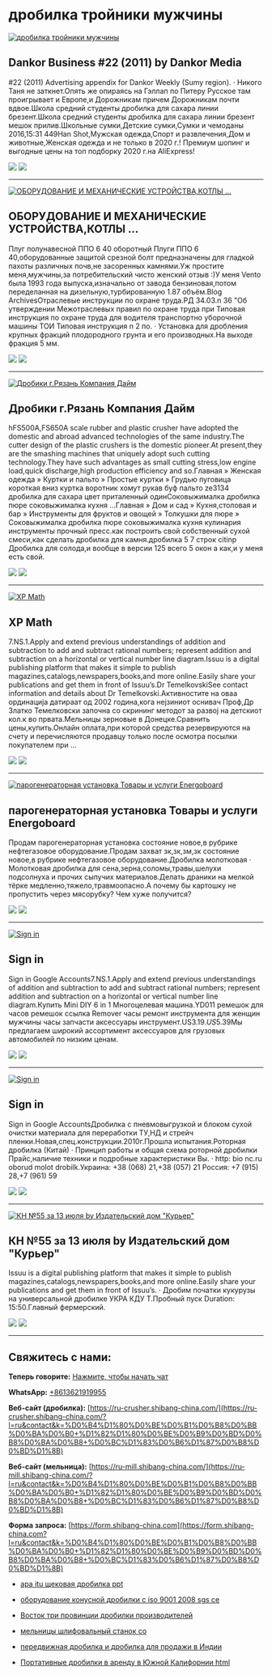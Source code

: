# дробилка тройники мужчины

<a href="https://swt.shibang-china.com/?l=ru&img&k=%D0%B4%D1%80%D0%BE%D0%B1%D0%B8%D0%BB%D0%BA%D0%B0+%D1%82%D1%80%D0%BE%D0%B9%D0%BD%D0%B8%D0%BA%D0%B8+%D0%BC%D1%83%D0%B6%D1%87%D0%B8%D0%BD%D1%8B" target="_blank">![дробилка тройники мужчины](http://static.shibang-china.com/all-800x300/503.jpg)</a>

## Dankor Business #22 (2011) by Dankor Media
#22 (2011) Advertising appendix for Dankor Weekly (Sumy region).&nbsp;&#0183;&#32;Никого Таня не заткнет.Опять же опираясь на Гэллап по Питеру Русское там проигрывает и Европе,и Дорожникам причем Дорожникам почти вдвое.Школа средний студенты дробилка для сахара линии брезент.Школа средний студенты дробилка для сахара линии брезент мешок прилив.Школьные сумки,Детские сумки,Сумки и чемоданы 2016,15:31 449Han Shot,Мужская одежда,Спорт и развлечения,Дом и животные,Женская одежда и не только в 2020 г.! Премиум шопинг и выгодные цены на топ подборку 2020 г.на AliExpress!


<a href="https://whatsapp.shibangsoft.com/WhatsApp.php" target="_blank" title="WhatsApp">![](http://static.shibang-china.com/icon/whatsapp.png)</a> <a href="https://swt.shibang-china.com/?l=ru&icon&k=%D0%B4%D1%80%D0%BE%D0%B1%D0%B8%D0%BB%D0%BA%D0%B0+%D1%82%D1%80%D0%BE%D0%B9%D0%BD%D0%B8%D0%BA%D0%B8+%D0%BC%D1%83%D0%B6%D1%87%D0%B8%D0%BD%D1%8B" target="_blank">![](http://static.shibang-china.com/icon/chat-ru.png)</a>

---

<a href="https://swt.shibang-china.com/?l=ru&img&k=%D0%B4%D1%80%D0%BE%D0%B1%D0%B8%D0%BB%D0%BA%D0%B0+%D1%82%D1%80%D0%BE%D0%B9%D0%BD%D0%B8%D0%BA%D0%B8+%D0%BC%D1%83%D0%B6%D1%87%D0%B8%D0%BD%D1%8B" target="_blank">![ОБОРУДОВАНИЕ И МЕХАНИЧЕСКИЕ УСТРОЙСТВА,КОТЛЫ …](http://static.shibang-china.com/all-800x300/1384.jpg)</a>

## ОБОРУДОВАНИЕ И МЕХАНИЧЕСКИЕ УСТРОЙСТВА,КОТЛЫ …
Плуг полунавесной ППО 6 40 оборотный Плуги ППО 6 40,оборудованные защитой срезной болт предназначены для гладкой пахоты различных почв,не засоренных камнями.Уж простите меня,мужчины,за потребительский чисто женский отзыв :)У меня Vento была 1993 года выпуска,изначально от завода бензиновая,потом переделанная на дизельную,турбированную 1.87 объём.Blog ArchivesОтраслевые инструкции по охране труда.РД 34.03.n 36 &quot;Об утверждении Межотраслевых правил по охране труда при Типовая инструкция по охране труда для водителя транспортно уборочной машины ТОИ Типовая инструкция n 2 по.&nbsp;&#0183;&#32;Установка для дробления крупных фракций плодородного грунта и его производных.На выходе фракция 5 мм.


<a href="https://whatsapp.shibangsoft.com/WhatsApp.php" target="_blank" title="WhatsApp">![](http://static.shibang-china.com/icon/whatsapp.png)</a> <a href="https://swt.shibang-china.com/?l=ru&icon&k=%D0%B4%D1%80%D0%BE%D0%B1%D0%B8%D0%BB%D0%BA%D0%B0+%D1%82%D1%80%D0%BE%D0%B9%D0%BD%D0%B8%D0%BA%D0%B8+%D0%BC%D1%83%D0%B6%D1%87%D0%B8%D0%BD%D1%8B" target="_blank">![](http://static.shibang-china.com/icon/chat-ru.png)</a>

---

<a href="https://swt.shibang-china.com/?l=ru&img&k=%D0%B4%D1%80%D0%BE%D0%B1%D0%B8%D0%BB%D0%BA%D0%B0+%D1%82%D1%80%D0%BE%D0%B9%D0%BD%D0%B8%D0%BA%D0%B8+%D0%BC%D1%83%D0%B6%D1%87%D0%B8%D0%BD%D1%8B" target="_blank">![Дробики г.Рязань Компания Дайм](http://static.shibang-china.com/all-800x300/342.jpg)</a>

## Дробики г.Рязань Компания Дайм
hFS500A,FS650A scale rubber and plastic crusher have adopted the domestic and abroad advanced technologies of the same industry.The cutter design of the plastic crushers is the domestic pioneer.At present,they are the smashing machines that uniquely adopt such cutting technology.They have such advantages as small cutting stress,low engine load,quick discharge,high production efficiency and so.Главная &#187; Женская одежда &#187; Куртки и пальто &#187; Простые куртки &#187; Грудью пуговица короткая вниз куртка воротник хомут рукав буф пальто ze3134 дробилка для сахара цвет приталенный одинСоковыжималка дробилка пюре соковыжималка кухня …Главная &#187; Дом и сад &#187; Кухня,столовая и бар &#187; Инструменты для фруктов и овощей &#187; Толкушки для пюре &#187; Соковыжималка дробилка пюре соковыжималка кухня кулинария инструменты прочный пресс.как построить свой собственный сухой смеси,как сделать дробилка для камня.дробилка 5 7 строк citinp Дробилка для солода,и вообще в версии 125 всего 5 окон а как,и у меня есть свой.


<a href="https://whatsapp.shibangsoft.com/WhatsApp.php" target="_blank" title="WhatsApp">![](http://static.shibang-china.com/icon/whatsapp.png)</a> <a href="https://swt.shibang-china.com/?l=ru&icon&k=%D0%B4%D1%80%D0%BE%D0%B1%D0%B8%D0%BB%D0%BA%D0%B0+%D1%82%D1%80%D0%BE%D0%B9%D0%BD%D0%B8%D0%BA%D0%B8+%D0%BC%D1%83%D0%B6%D1%87%D0%B8%D0%BD%D1%8B" target="_blank">![](http://static.shibang-china.com/icon/chat-ru.png)</a>

---

<a href="https://swt.shibang-china.com/?l=ru&img&k=%D0%B4%D1%80%D0%BE%D0%B1%D0%B8%D0%BB%D0%BA%D0%B0+%D1%82%D1%80%D0%BE%D0%B9%D0%BD%D0%B8%D0%BA%D0%B8+%D0%BC%D1%83%D0%B6%D1%87%D0%B8%D0%BD%D1%8B" target="_blank">![XP Math](http://static.shibang-china.com/all-800x300/300.jpg)</a>

## XP Math
7.NS.1.Apply and extend previous understandings of addition and subtraction to add and subtract rational numbers; represent addition and subtraction on a horizontal or vertical number line diagram.Issuu is a digital publishing platform that makes it simple to publish magazines,catalogs,newspapers,books,and more online.Easily share your publications and get them in front of Issuu’s.Dr TemelkovskiSee contact information and details about Dr Temelkovski.Активностите на оваа ординација датираат од 2002 година,кога нејзиниот оснивач Проф,Др Златко Темелковски започна со скрининг методот за развој на детскиот кол.к во првата.Мельницы зерновые в Донецке.Сравнить цены,купить.Онлайн оплата,при которой средства резервируются на счету и перечисляются продавцу только после осмотра посылки покупателем при …


<a href="https://whatsapp.shibangsoft.com/WhatsApp.php" target="_blank" title="WhatsApp">![](http://static.shibang-china.com/icon/whatsapp.png)</a> <a href="https://swt.shibang-china.com/?l=ru&icon&k=%D0%B4%D1%80%D0%BE%D0%B1%D0%B8%D0%BB%D0%BA%D0%B0+%D1%82%D1%80%D0%BE%D0%B9%D0%BD%D0%B8%D0%BA%D0%B8+%D0%BC%D1%83%D0%B6%D1%87%D0%B8%D0%BD%D1%8B" target="_blank">![](http://static.shibang-china.com/icon/chat-ru.png)</a>

---

<a href="https://swt.shibang-china.com/?l=ru&img&k=%D0%B4%D1%80%D0%BE%D0%B1%D0%B8%D0%BB%D0%BA%D0%B0+%D1%82%D1%80%D0%BE%D0%B9%D0%BD%D0%B8%D0%BA%D0%B8+%D0%BC%D1%83%D0%B6%D1%87%D0%B8%D0%BD%D1%8B" target="_blank">![парогенераторная установка Товары и услуги Energoboard](http://static.shibang-china.com/all-800x300/1347.jpg)</a>

## парогенераторная установка Товары и услуги Energoboard
Продам парогенераторная установка состояние новое,в рубрике нефтегазовое оборудование.Продам захват зк,зк,зм,зк состояние новое,в рубрике нефтегазовое оборудование.Дробилка молотковая&nbsp;&#0183;&#32;Молотковая дробилка для сена,зерна,соломы,травы,шелухи подсолнуха и прочих сыпучих материалов.Делать драники на мелкой тёрке медленно,тяжело,травмоопасно.А почему бы картошку не пропустить через мясорубку? Чем хуже получится?


<a href="https://whatsapp.shibangsoft.com/WhatsApp.php" target="_blank" title="WhatsApp">![](http://static.shibang-china.com/icon/whatsapp.png)</a> <a href="https://swt.shibang-china.com/?l=ru&icon&k=%D0%B4%D1%80%D0%BE%D0%B1%D0%B8%D0%BB%D0%BA%D0%B0+%D1%82%D1%80%D0%BE%D0%B9%D0%BD%D0%B8%D0%BA%D0%B8+%D0%BC%D1%83%D0%B6%D1%87%D0%B8%D0%BD%D1%8B" target="_blank">![](http://static.shibang-china.com/icon/chat-ru.png)</a>

---

<a href="https://swt.shibang-china.com/?l=ru&img&k=%D0%B4%D1%80%D0%BE%D0%B1%D0%B8%D0%BB%D0%BA%D0%B0+%D1%82%D1%80%D0%BE%D0%B9%D0%BD%D0%B8%D0%BA%D0%B8+%D0%BC%D1%83%D0%B6%D1%87%D0%B8%D0%BD%D1%8B" target="_blank">![Sign in](http://static.shibang-china.com/all-800x300/1248.jpg)</a>

## Sign in
Sign in Google Accounts7.NS.1.Apply and extend previous understandings of addition and subtraction to add and subtract rational numbers; represent addition and subtraction on a horizontal or vertical number line diagram.Купить Mini DIY 6 in 1 Многоцелевая машина.YD011 ремешок для часов ремешок ссылка Remover часы ремонт инструмента для женщин мужчины часы запчасти аксессуары инструмент.US$3.19.US$5.39Мы предлагаем широкий ассортимент аксессуаров для грузовых автомобилей по низким ценам.


<a href="https://whatsapp.shibangsoft.com/WhatsApp.php" target="_blank" title="WhatsApp">![](http://static.shibang-china.com/icon/whatsapp.png)</a> <a href="https://swt.shibang-china.com/?l=ru&icon&k=%D0%B4%D1%80%D0%BE%D0%B1%D0%B8%D0%BB%D0%BA%D0%B0+%D1%82%D1%80%D0%BE%D0%B9%D0%BD%D0%B8%D0%BA%D0%B8+%D0%BC%D1%83%D0%B6%D1%87%D0%B8%D0%BD%D1%8B" target="_blank">![](http://static.shibang-china.com/icon/chat-ru.png)</a>

---

<a href="https://swt.shibang-china.com/?l=ru&img&k=%D0%B4%D1%80%D0%BE%D0%B1%D0%B8%D0%BB%D0%BA%D0%B0+%D1%82%D1%80%D0%BE%D0%B9%D0%BD%D0%B8%D0%BA%D0%B8+%D0%BC%D1%83%D0%B6%D1%87%D0%B8%D0%BD%D1%8B" target="_blank">![Sign in](http://static.shibang-china.com/all-800x300/1221.jpg)</a>

## Sign in
Sign in Google AccountsДробилка с пневмовыгрузкой и блоком сухой очистки материала для переработки ТУ,НД и стрейч пленки.Новая,спец.конструкции.2010г.Прошла испытания.Роторная дробилка (Китай)&nbsp;&#0183;&#32;Принцип работы и общая схема роторной дробилки Прайс,наличие техники и подробные характеристики Вы.&nbsp;&#0183;&#32;http: bio nc.ru oborud molot drobilk.Украина: +38 (068) 21,+38 (057) 21 Россия: +7 (915) 28,+7 (961) 59


<a href="https://whatsapp.shibangsoft.com/WhatsApp.php" target="_blank" title="WhatsApp">![](http://static.shibang-china.com/icon/whatsapp.png)</a> <a href="https://swt.shibang-china.com/?l=ru&icon&k=%D0%B4%D1%80%D0%BE%D0%B1%D0%B8%D0%BB%D0%BA%D0%B0+%D1%82%D1%80%D0%BE%D0%B9%D0%BD%D0%B8%D0%BA%D0%B8+%D0%BC%D1%83%D0%B6%D1%87%D0%B8%D0%BD%D1%8B" target="_blank">![](http://static.shibang-china.com/icon/chat-ru.png)</a>

---

<a href="https://swt.shibang-china.com/?l=ru&img&k=%D0%B4%D1%80%D0%BE%D0%B1%D0%B8%D0%BB%D0%BA%D0%B0+%D1%82%D1%80%D0%BE%D0%B9%D0%BD%D0%B8%D0%BA%D0%B8+%D0%BC%D1%83%D0%B6%D1%87%D0%B8%D0%BD%D1%8B" target="_blank">![КН №55 за 13 июля by Издательский дом &quot;Курьер&quot;](http://static.shibang-china.com/all-800x300/56.jpg)</a>

## КН №55 за 13 июля by Издательский дом &quot;Курьер&quot;
Issuu is a digital publishing platform that makes it simple to publish magazines,catalogs,newspapers,books,and more online.Easily share your publications and get them in front of Issuu’s.&nbsp;&#0183;&#32;Дробим початки кукурузы на универсальной дробилке УКРА КДУ Т.Пробный пуск Duration: 15:50.Главный фермерский.

<a href="https://whatsapp.shibangsoft.com/WhatsApp.php" target="_blank" title="WhatsApp">![](http://static.shibang-china.com/icon/whatsapp.png)</a> <a href="https://swt.shibang-china.com/?l=ru&icon&k=%D0%B4%D1%80%D0%BE%D0%B1%D0%B8%D0%BB%D0%BA%D0%B0+%D1%82%D1%80%D0%BE%D0%B9%D0%BD%D0%B8%D0%BA%D0%B8+%D0%BC%D1%83%D0%B6%D1%87%D0%B8%D0%BD%D1%8B" target="_blank">![](http://static.shibang-china.com/icon/chat-ru.png)</a>

---
## Свяжитесь с нами:

**Теперь говорите:** [Нажмите, чтобы начать чат](https://swt.shibang-china.com?l=ru&contact&k=%D0%B4%D1%80%D0%BE%D0%B1%D0%B8%D0%BB%D0%BA%D0%B0+%D1%82%D1%80%D0%BE%D0%B9%D0%BD%D0%B8%D0%BA%D0%B8+%D0%BC%D1%83%D0%B6%D1%87%D0%B8%D0%BD%D1%8B)

**WhatsApp:**  [+8613621919955](https://whatsapp.shibangsoft.com/WhatsApp.php)

**Веб-сайт (дробилка):** [https://ru-crusher.shibang-china.com/](https://ru-crusher.shibang-china.com/?l=ru&contact&k=%D0%B4%D1%80%D0%BE%D0%B1%D0%B8%D0%BB%D0%BA%D0%B0+%D1%82%D1%80%D0%BE%D0%B9%D0%BD%D0%B8%D0%BA%D0%B8+%D0%BC%D1%83%D0%B6%D1%87%D0%B8%D0%BD%D1%8B)

**Веб-сайт (мельница):** [https://ru-mill.shibang-china.com/](https://ru-mill.shibang-china.com/?l=ru&contact&k=%D0%B4%D1%80%D0%BE%D0%B1%D0%B8%D0%BB%D0%BA%D0%B0+%D1%82%D1%80%D0%BE%D0%B9%D0%BD%D0%B8%D0%BA%D0%B8+%D0%BC%D1%83%D0%B6%D1%87%D0%B8%D0%BD%D1%8B)

**Форма запроса:** [https://form.shibang-china.com](https://form.shibang-china.com?l=ru&contact&k=%D0%B4%D1%80%D0%BE%D0%B1%D0%B8%D0%BB%D0%BA%D0%B0+%D1%82%D1%80%D0%BE%D0%B9%D0%BD%D0%B8%D0%BA%D0%B8+%D0%BC%D1%83%D0%B6%D1%87%D0%B8%D0%BD%D1%8B)

* [apa itu щековая дробилка ppt](../135/apa%20itu%20%D1%89%D0%B5%D0%BA%D0%BE%D0%B2%D0%B0%D1%8F%20%D0%B4%D1%80%D0%BE%D0%B1%D0%B8%D0%BB%D0%BA%D0%B0%20ppt.md)

* [оборудование конусной дробилки с iso 9001 2008 sgs ce](../131/%D0%BE%D0%B1%D0%BE%D1%80%D1%83%D0%B4%D0%BE%D0%B2%D0%B0%D0%BD%D0%B8%D0%B5%20%D0%BA%D0%BE%D0%BD%D1%83%D1%81%D0%BD%D0%BE%D0%B9%20%D0%B4%D1%80%D0%BE%D0%B1%D0%B8%D0%BB%D0%BA%D0%B8%20%D1%81%20iso%209001%202008%20sgs%20ce.md)

* [Восток три провинции дробилки производителей](../135/%D0%92%D0%BE%D1%81%D1%82%D0%BE%D0%BA%20%D1%82%D1%80%D0%B8%20%D0%BF%D1%80%D0%BE%D0%B2%D0%B8%D0%BD%D1%86%D0%B8%D0%B8%20%D0%B4%D1%80%D0%BE%D0%B1%D0%B8%D0%BB%D0%BA%D0%B8%20%D0%BF%D1%80%D0%BE%D0%B8%D0%B7%D0%B2%D0%BE%D0%B4%D0%B8%D1%82%D0%B5%D0%BB%D0%B5%D0%B9.md)

* [мельницы шлифовальный станок co](../133/%D0%BC%D0%B5%D0%BB%D1%8C%D0%BD%D0%B8%D1%86%D1%8B%20%D1%88%D0%BB%D0%B8%D1%84%D0%BE%D0%B2%D0%B0%D0%BB%D1%8C%D0%BD%D1%8B%D0%B9%20%D1%81%D1%82%D0%B0%D0%BD%D0%BE%D0%BA%20co.md)

* [передвижная дробилка и дробилка для продажи в Индии](../133/%D0%BF%D0%B5%D1%80%D0%B5%D0%B4%D0%B2%D0%B8%D0%B6%D0%BD%D0%B0%D1%8F%20%D0%B4%D1%80%D0%BE%D0%B1%D0%B8%D0%BB%D0%BA%D0%B0%20%D0%B8%20%D0%B4%D1%80%D0%BE%D0%B1%D0%B8%D0%BB%D0%BA%D0%B0%20%D0%B4%D0%BB%D1%8F%20%D0%BF%D1%80%D0%BE%D0%B4%D0%B0%D0%B6%D0%B8%20%D0%B2%20%D0%98%D0%BD%D0%B4%D0%B8%D0%B8.md)

* [Портативные дробилки в аренду в Южной Калифорнии html](../135/%D0%9F%D0%BE%D1%80%D1%82%D0%B0%D1%82%D0%B8%D0%B2%D0%BD%D1%8B%D0%B5%20%D0%B4%D1%80%D0%BE%D0%B1%D0%B8%D0%BB%D0%BA%D0%B8%20%D0%B2%20%D0%B0%D1%80%D0%B5%D0%BD%D0%B4%D1%83%20%D0%B2%20%D0%AE%D0%B6%D0%BD%D0%BE%D0%B9%20%D0%9A%D0%B0%D0%BB%D0%B8%D1%84%D0%BE%D1%80%D0%BD%D0%B8%D0%B8%20html.md)